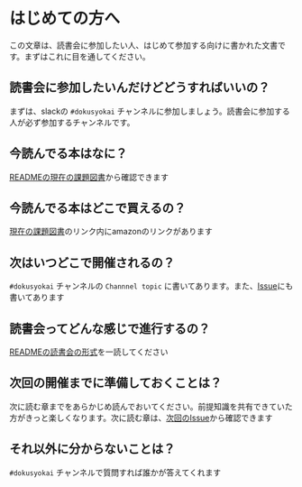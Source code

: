 # はじめての方へ

この文章は、読書会に参加したい人、はじめて参加する向けに書かれた文書です。まずはこれに目を通してください。

## 読書会に参加したいんだけどどうすればいいの？

まずは、slackの `#dokusyokai` チャンネルに参加しましょう。読書会に参加する人が必ず参加するチャンネルです。

## 今読んでる本はなに？

[READMEの現在の課題図書](README#現在の課題図書)から確認できます

## 今読んでる本はどこで買えるの？

[現在の課題図書](README#現在の課題図書)のリンク内にamazonのリンクがあります

## 次はいつどこで開催されるの？

`#dokusyokai` チャンネルの `Channnel topic` に書いてあります。また、[Issue](https://github.com/yudai-ez/dokusyokai/issues)にも書いてあります

## 読書会ってどんな感じで進行するの？

[READMEの読書会の形式](README#読書会の形式)を一読してください

## 次回の開催までに準備しておくことは？

次に読む章までをあらかじめ読んでおいてください。前提知識を共有できていた方がきっと楽しくなります。次に読む章は、[次回のIssue](https://github.com/yudai-ez/dokusyokai/issues)から確認できます

## それ以外に分からないことは？

`#dokusyokai` チャンネルで質問すれば誰かが答えてくれます
